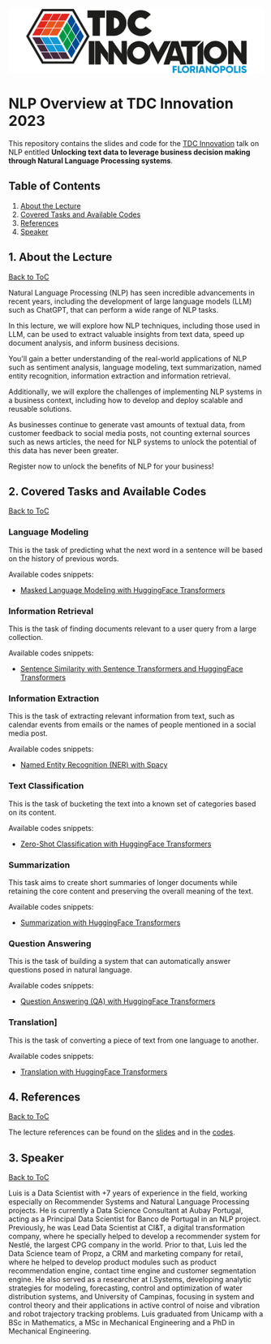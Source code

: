 ![oreilly-logo](images/img-logo-tdc-innovation-2023.png)

# NLP Overview at TDC Innovation 2023

This repository contains the slides and code for the [TDC Innovation](https://thedevconf.com/tdc/2023/innovation/) talk on NLP entitled **Unlocking text data to leverage business decision making through Natural Language Processing systems**.

<a name="toc"/></a>
## Table of Contents  
<!--ts-->
   1. [About the Lecture](#about)
   2. [Covered Tasks and Available Codes](#codes)
   3. [References](#references)
   4. [Speaker](#speaker)
<!--te-->  

<a name="about"/></a>
## 1. About the Lecture
[Back to ToC](#toc)

Natural Language Processing (NLP) has seen incredible advancements in recent years, including the development of large language models (LLM) such as ChatGPT, that can perform a wide range of NLP tasks. 

In this lecture, we will explore how NLP techniques, including those used in LLM, can be used to extract valuable insights from text data, speed up document analysis, and inform business decisions. 

You'll gain a better understanding of the real-world applications of NLP such as 
sentiment analysis, 
language modeling, 
text summarization,
named entity recognition,
information extraction and 
information retrieval. 

Additionally, we will explore the challenges of implementing NLP systems in a business context, including how to develop and deploy scalable and reusable solutions. 

As businesses continue to generate vast amounts of textual data, from customer feedback to social media posts, not counting external sources such as news articles, the need for NLP systems to unlock the potential of this data has never been greater. 

Register now to unlock the benefits of NLP for your business!

<a name="codes"/></a>
## 2. Covered Tasks and Available Codes
[Back to ToC](#toc)

### Language Modeling

This is the task of predicting what the next word in a sentence will be based on the history of previous words. 

Available codes snippets:
  * [Masked Language Modeling with HuggingFace Transformers](https://github.com/larpig/tdc-innovation-2023-nlp-overview/blob/main/codes/Masked%20Language%20Modeling%20with%20HuggingFace%20Transformers.ipynb)

### Information Retrieval

This is the task of finding documents relevant to a user query from a large collection. 

Available codes snippets:
  * [Sentence Similarity with Sentence Transformers and HuggingFace Transformers](https://github.com/larpig/tdc-innovation-2023-nlp-overview/blob/main/codes/Sentence%20Similarity%20with%20Sentence%20Transformers%20and%20HuggingFace%20Transformers.ipynb)

### Information Extraction

This is the task of extracting relevant information from text, such as calendar events from emails or the names of people mentioned in a social media post.

Available codes snippets:
  * [Named Entity Recognition (NER) with Spacy](https://github.com/larpig/tdc-innovation-2023-nlp-overview/blob/main/codes/Named%20Entity%20Recognition%20(NER)%20with%20Spacy.ipynb)

### Text Classification

This is the task of bucketing the text into a known set of categories based on its content.

Available codes snippets:
  * [Zero-Shot Classification with HuggingFace Transformers](https://github.com/larpig/tdc-innovation-2023-nlp-overview/blob/main/codes/Zero-Shot%20Classification%20with%20HuggingFace%20Transformers.ipynb)

### Summarization

This task aims to create short summaries of longer documents while retaining the core content and 
preserving the overall meaning of the text.

Available codes snippets:
  * [Summarization with HuggingFace Transformers](https://github.com/larpig/tdc-innovation-2023-nlp-overview/blob/main/codes/Summarization%20with%20HuggingFace%20Transformers.ipynb)

### Question Answering

This is the task of building a system that can automatically answer questions posed in natural language.

Available codes snippets:
  * [Question Answering (QA) with HuggingFace Transformers](https://github.com/larpig/tdc-innovation-2023-nlp-overview/blob/main/codes/Question%20Answering%20(QA)%20with%20HuggingFace%20Transformers.ipynb)

### Translation]

This is the task of converting a piece of text from one language to another.

Available codes snippets:
  * [Translation with HuggingFace Transformers](https://github.com/larpig/tdc-innovation-2023-nlp-overview/blob/main/codes/Translation%20with%20HuggingFace%20Transformers.ipynb)

<a name="references"/></a>
## 4. References
[Back to ToC](#toc)

The lecture references can be found on the [slides](https://github.com/larpig/tdc-innovation-2023-nlp-overview/blob/main/%5B20230614%5D%20TDC%20Innovation%202023%20-%20NLP%20Overview.pdf) and in the [codes](https://github.com/larpig/tdc-innovation-2023-nlp-overview/tree/main/codes).

<a name="speaker"/></a>
## 3. Speaker
[Back to ToC](#toc)

Luis is a Data Scientist with +7 years of experience in the field, working especially on Recommender Systems and Natural Language Processing projects. 
He is currently a Data Science Consultant at Aubay Portugal, acting as a Principal Data Scientist for Banco de Portugal in an NLP project.
Previously, he was Lead Data Scientist at CI&T, a digital transformation company, where he specially helped to develop a recommender system for Nestlé, the largest CPG company in the world. Prior to that, Luis led the Data Science team of Propz, a CRM and marketing company for retail, where he helped to develop product modules such as product recommendation engine, contact time engine and customer segmentation engine. 
He also served as a researcher at I.Systems, developing analytic strategies for modeling, forecasting, control and optimization of water distribution systems, and University of Campinas, focusing in system and control theory and their applications in active control of noise and vibration and robot trajectory tracking problems. 
Luis graduated from Unicamp with a BSc in Mathematics, a MSc in Mechanical Engineering and a PhD in Mechanical Engineering.

